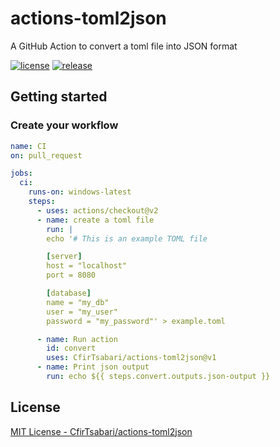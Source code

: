 # actions-toml2json
A GitHub Action to convert a toml file into JSON format

[![license](https://img.shields.io/github/license/CfirTsabari/actions-toml2json.svg)](https://github.com/CfirTsabari/actions-toml2json/blob/master/LICENSE)
[![release](https://img.shields.io/github/release/CfirTsabari/actions-toml2json.svg)](https://github.com/CfirTsabari/actions-toml2json/releases/latest)

## Getting started

### Create your workflow
```yaml
name: CI
on: pull_request

jobs:
  ci:
    runs-on: windows-latest
    steps:
      - uses: actions/checkout@v2
      - name: create a toml file
        run: |
        echo '# This is an example TOML file

        [server]
        host = "localhost"
        port = 8080

        [database]
        name = "my_db"
        user = "my_user"
        password = "my_password"' > example.toml

      - name: Run action
        id: convert
        uses: CfirTsabari/actions-toml2json@v1
      - name: Print json output
        run: echo ${{ steps.convert.outputs.json-output }}
```

## License
[MIT License - CfirTsabari/actions-toml2json](https://github.com/CfirTsabari/actions-toml2json/blob/master/LICENSE)

